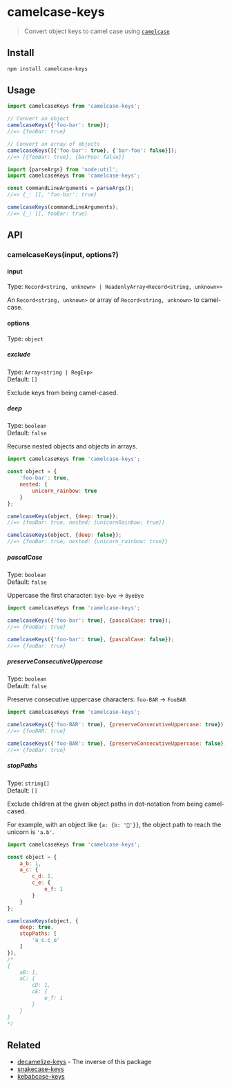 # camelcase-keys

> Convert object keys to camel case using [`camelcase`](https://github.com/sindresorhus/camelcase)

## Install

```sh
npm install camelcase-keys
```

## Usage

```js
import camelcaseKeys from 'camelcase-keys';

// Convert an object
camelcaseKeys({'foo-bar': true});
//=> {fooBar: true}

// Convert an array of objects
camelcaseKeys([{'foo-bar': true}, {'bar-foo': false}]);
//=> [{fooBar: true}, {barFoo: false}]
```

```js
import {parseArgs} from 'node:util';
import camelcaseKeys from 'camelcase-keys';

const commandLineArguments = parseArgs();
//=> {_: [], 'foo-bar': true}

camelcaseKeys(commandLineArguments);
//=> {_: [], fooBar: true}
```

## API

### camelcaseKeys(input, options?)

#### input

Type: `Record<string, unknown> | ReadonlyArray<Record<string, unknown>>`

An `Record<string, unknown>` or array of `Record<string, unknown>` to camel-case.

#### options

Type: `object`

##### exclude

Type: `Array<string | RegExp>`\
Default: `[]`

Exclude keys from being camel-cased.

##### deep

Type: `boolean`\
Default: `false`

Recurse nested objects and objects in arrays.

```js
import camelcaseKeys from 'camelcase-keys';

const object = {
	'foo-bar': true,
	nested: {
		unicorn_rainbow: true
	}
};

camelcaseKeys(object, {deep: true});
//=> {fooBar: true, nested: {unicornRainbow: true}}

camelcaseKeys(object, {deep: false});
//=> {fooBar: true, nested: {unicorn_rainbow: true}}
```

##### pascalCase

Type: `boolean`\
Default: `false`

Uppercase the first character: `bye-bye` → `ByeBye`

```js
import camelcaseKeys from 'camelcase-keys';

camelcaseKeys({'foo-bar': true}, {pascalCase: true});
//=> {FooBar: true}

camelcaseKeys({'foo-bar': true}, {pascalCase: false});
//=> {fooBar: true}
````

##### preserveConsecutiveUppercase

Type: `boolean`\
Default: `false`

Preserve consecutive uppercase characters: `foo-BAR` → `FooBAR`

```js
import camelcaseKeys from 'camelcase-keys';

camelcaseKeys({'foo-BAR': true}, {preserveConsecutiveUppercase: true});
//=> {fooBAR: true}

camelcaseKeys({'foo-BAR': true}, {preserveConsecutiveUppercase: false});
//=> {fooBar: true}
````

##### stopPaths

Type: `string[]`\
Default: `[]`

Exclude children at the given object paths in dot-notation from being camel-cased.

For example, with an object like `{a: {b: '🦄'}}`, the object path to reach the unicorn is `'a.b'`.

```js
import camelcaseKeys from 'camelcase-keys';

const object = {
	a_b: 1,
	a_c: {
		c_d: 1,
		c_e: {
			e_f: 1
		}
	}
};

camelcaseKeys(object, {
	deep: true,
	stopPaths: [
		'a_c.c_e'
	]
}),
/*
{
	aB: 1,
	aC: {
		cD: 1,
		cE: {
			e_f: 1
		}
	}
}
*/
```

## Related

- [decamelize-keys](https://github.com/sindresorhus/decamelize-keys) - The inverse of this package
- [snakecase-keys](https://github.com/bendrucker/snakecase-keys)
- [kebabcase-keys](https://github.com/mattiloh/kebabcase-keys)
